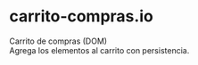 # carrito-compras.io
Carrito de compras (DOM)<br>
Agrega los elementos al carrito con persistencia.
